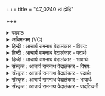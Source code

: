 +++
title = "47_0240 त्वं ह्येहि"

+++
<details><summary>पदपाठः</summary>

त्व꣢म्। हि। आ। इ꣣हि। चे꣡र꣢꣯वे। वि꣣दाः꣢। भ꣡ग꣢꣯म्। व꣡सु꣢꣯त्तये। उत्। वा꣣वृषस्व। मघवन्। ग꣡वि꣢꣯ष्टये। गो। इ꣣ष्टये। उ꣢त्। इ꣣न्द्र। अ꣡श्व꣢꣯मिष्टये। अ꣡श्व꣢꣯म्। इ꣣ष्टये। २४०।
</details>

<details><summary>अधिमन्त्रम् (VC)</summary>

- इन्द्रः
- भर्गः प्रागाथः
- बृहती
- मध्यमः
- ऐन्द्रं काण्डम्
</details>

<details><summary>हिन्दी : आचार्य रामनाथ वेदालंकार - विषयः</summary>

अगले मन्त्र में परमेश्वर और राजा से प्रार्थना की गयी है।
</details>

<details><summary>हिन्दी : आचार्य रामनाथ वेदालंकार - पदार्थः</summary>

पदार्थान्वय -  हे (इन्द्र) परमेश्वर वा राजन् ! (त्वं हि) आप (चेरवे) मुझ पुरुषार्थी के हित के लिए (आ इहि) आइए। (वसुत्तये) मुझ धन के दानी के लिए (भगम्) धन (विदाः) प्राप्त कराइए। हे (मघवन्) ऐश्वर्यशालिन् ! आप(गविष्टये) मुझ प्रशस्त इन्द्रिय, पृथिवीराज्य, विद्याप्रकाश आदि के अभिलाषी के लिए (उद्वावृषस्व) धन, विद्या आदि की अतिशय पुनःपुनः वर्षा कीजिए। आप (अश्वमिष्टये) घोड़े, बल, वेग, प्राण आदि के इच्छुक मेरे लिए (उद्वावृषस्व) अतिशयरूप सेपुनःपुनः इन वस्तुओं को बरसाइए ॥८॥ इस मन्त्र में श्लेषालङ्कार है। आ, जान, बरसा इन सब क्रियाओं का एक कर्ताकारक से सम्बन्ध होने के कारण दीपक अलङ्कार भी है। ‘ष्टय, ष्टये में छेकानुप्रास और द्वितीय तथा चतुर्थ पाद के अन्त में अये होने से अन्त्यानुप्रास भी है ॥८॥
</details>

<details><summary>हिन्दी : आचार्य रामनाथ वेदालंकार - भावार्थः</summary>

भावार्थ -  परमेश्वर और राजा आदि राज्याधिकारीगण उसी की सहायता करते हैं, जो ‘चरैवेति चरैवेति’ ‘पुरुषार्थ करो, पुरुषार्थ करो।‘ (ए० ब्रा० ७।३।३) के उपदेश को अपने जीवन में चरितार्थ करता है और पुरुषार्थ से धन कमाकर सत्पात्रों में उसका दान भी करता है ॥८॥
</details>

<details><summary>संस्कृत : आचार्य रामनाथ वेदालंकार - विषयः</summary>

अथ परमेश्वरो राजा च प्रार्थ्यते।
</details>

<details><summary>संस्कृत : आचार्य रामनाथ वेदालंकार - पदार्थः</summary>

पदार्थान्वय -  हे (इन्द्र) परमेश्वर राजन् वा ! (त्वं हि) त्वं खलु (चेरवे२) चरतीति चेरुः तस्मै संचरणकर्त्रे पुरुषार्थिने मह्यम् (आ इहि) आगच्छ, (वसुत्तये३) वसुदानकर्त्रे मह्यम्। वसुपूर्वाद् डुदाञ् धातोः क्तिनि निरुपसर्गत्वेऽपि छान्दसत्वात् ‘अच उपसर्गात्तः’ अ० ७।४।४७ इत्यनेन विहितस्तकारादेशो भवति। (भगम्) वसु (विदाः) लम्भय। विद्लृ लाभे धातोरन्तर्भावितण्यर्थात् लेटि सिपि ‘लेटोऽडाटौ’ अ० ३।४।९४ इति आडागमः। हे (मघवन्) ऐश्वर्यशालिन् ! त्वम् (गविष्टये४) गवाम् इन्द्रिय-पृथिवीराज्य-विद्याप्रकाशानाम् इष्टयः इच्छाः यस्य स गविष्टिः तस्मै मह्यम् (उद्वावृषस्व५) उद्वरीवृष्यस्व धनविद्यादिकम् अतिशयेन पुनः पुनः उद्वर्षय। अत्र यङि छान्दसत्वात् ‘रीगृदुपधस्य च’ अ० ७।४।९० इति प्राप्तो रीगागमो न भवति। त्वम् (अश्वमिष्टये६) अश्वम् तुरगबलवेगप्राणादिकम् इच्छतीति अश्वमिष्टिः तस्मै मह्यम्। अत्र समासे द्वितीयाया अलुक् छान्दसः। (उद्वावृषस्व) अतिशयेन पुनःपुनरुद्वर्षय ॥८॥ अत्र श्लेषालङ्कारः। ‘एहि, विदाः, उद्वावृषस्व’, इति सर्वासां क्रियाणामेककर्तृकारकसम्बन्धाद् दीपकमपि। ‘ष्टय, ष्टये’ इति छेकानुप्रासः, द्वितीय-चतुर्थपादान्ते ‘अये, अये’ इति श्रवणादन्त्यानुप्रासश्च ॥८॥
</details>

<details><summary>संस्कृत : आचार्य रामनाथ वेदालंकार - भावार्थः</summary>

भावार्थ -  परमेश्वरो राजादयो राज्याधिकारिणश्च तस्यैव साहाय्यं कुर्वन्ति यः ‘चरैवेति चरैवेति’, (ऐ० ब्रा० ७।३।३) इत्युपदेशं स्वजीवने चरितार्थयति, पुरुषार्थेन च धनं संचित्य सत्पात्रेषु तस्य दानमपि करोति ॥८॥
</details>

<details><summary>संस्कृत : आचार्य रामनाथ वेदालंकार - पादटिप्पनी</summary>

टिप्पनी -   १. ऋ० ८।६१।७, साम० १५८१। २. चेरुः चेतयिता। ज्ञातुर्मम भगस्यार्थाय—इति वि०। चेरुश्चरतेः, आचरते कर्माणि—इति भ०। कर्मपराचारवते मह्यम्—इति सा०। ३. वसूनि हविर्लक्षणानि ददाति इति वसुत्तिः हव्यदातिर्यजमानः तस्मै—इति भ०। धनदानं वसुत्तिः, तस्मै धनदानार्थम् इति वि०। ४. गविष्टौ गवाम् इन्द्रियपृथिवीराज्यविद्याप्रकाशानाम् इष्टयो यस्मिंस्तस्मिन् इति ऋ० १।९१।२३ भाष्ये द०। इषु इच्छायाम् इत्यस्येदं रूपम्। गोकामाय इत्यर्थः—इति वि०। गवामन्वेषणाय—इति भ०। गाः इच्छते मह्यम्—इति सा०। ५. वृषु तृषु मृषु सेचने इत्यस्येदं रूपम्। सेवनं च क्षरणम्। क्षर देहि इत्यर्थः—इति वि०। उद्युक्तो भव—इति भ०। आसिञ्चस्व देहीत्यर्थः—इति सा०। ६. अश्वैषणावते मह्यम्—इति सा०। अश्वान्वेषणाय—इति भ०।
</details>